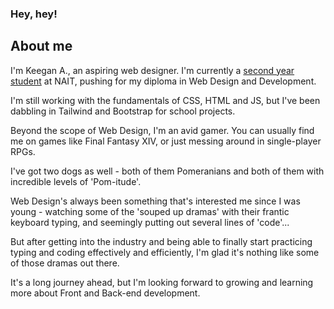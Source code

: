### Hey, hey!

<h2> About me </h2>
<p> I'm Keegan A., an aspiring web designer. I'm currently a <u>second year student</u> at NAIT, pushing for my diploma in Web Design and Development. </p>

<p>I'm still working with the fundamentals of CSS, HTML and JS, but I've been dabbling in Tailwind and Bootstrap for school projects.</p>

<p>Beyond the scope of Web Design, I'm an avid gamer. You can usually find me on games like Final Fantasy XIV, or just messing around in single-player RPGs.</p>
<p>I've got two dogs as well - both of them Pomeranians and both of them with incredible levels of 'Pom-itude'.</p>

<p>Web Design's always been something that's interested me since I was young - watching some of the 'souped up dramas' with their frantic keyboard typing, and seemingly putting out several lines of 'code'...<p>

<p>But after getting into the industry and being able to finally start practicing typing and coding effectively and efficiently, I'm glad it's nothing like some of those dramas out there.</p>

<p>It's a long journey ahead, but I'm looking forward to growing and learning more about Front and Back-end development.</p>

